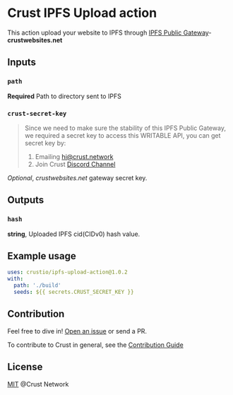 # Crust IPFS Upload action

This action upload your website to IPFS through [IPFS Public Gateway](https://ipfs.github.io/public-gateway-checker/)- **crustwebsites.net**

## Inputs

### `path`

**Required** Path to directory sent to IPFS

### `crust-secret-key`

> Since we need to make sure the stability of this IPFS Public Gateway, we required a secret key to access this WRITABLE API, you can get secret key by:
>
> 1. Emailing <hi@crust.network>
> 2. Join Crust [Discord Channel](https://discord.gg/D97GGQndmx)

*Optional*, *crustwebsites.net* gateway secret key.

## Outputs

### `hash`

**string**, Uploaded IPFS cid(CIDv0) hash value.

## Example usage

```yaml
uses: crustio/ipfs-upload-action@1.0.2
with:
  path: './build'
  seeds: ${{ secrets.CRUST_SECRET_KEY }}
```

## Contribution

Feel free to dive in! [Open an issue](https://github.com/crustio/ipfs-upload-action/issues/new) or send a PR.

To contribute to Crust in general, see the [Contribution Guide](https://github.com/crustio/crust/blob/master/docs/CONTRIBUTION.md)

## License

[MIT](https://github.com/crustio/ipfs-crust-action/blob/main/LICENSE) @Crust Network

